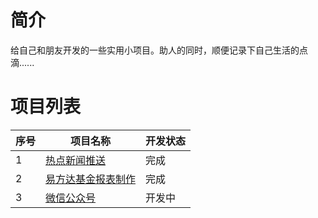 # 简介
给自己和朋友开发的一些实用小项目。助人的同时，顺便记录下自己生活的点滴......

# 项目列表
序号 | 项目名称 |  开发状态  
-|-|-
1 | [热点新闻推送](https://github.com/wltos/project/tree/feature/news) | 完成 |
2 | [易方达基金报表制作](https://github.com/wltos/project/tree/feature/eastmoney) | 完成 |
3 | [微信公众号](https://github.com/wltos/project/tree/feature/weixin) | 开发中 |